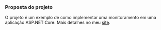 ### Proposta do projeto
 O projeto é um exemplo de como implementar uma monitoramento em uma aplicação ASP.NET Core. Mais detalhes no meu [site](http://fabricioveronez.net/2018/12/16/trabalhado-com-metricas-em-aplicacoes-asp-net-core).

